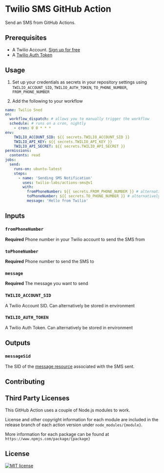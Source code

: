 # Twilio SMS GitHub Action

Send an SMS from GitHub Actions.

## Prerequisites

- A Twilio Account. [Sign up for free](https://www.twilio.com/try-twilio)
- A [Twilio Auth Token](https://www.twilio.com/docs/iam/api/authtoken)

## Usage

1. Set up your credentials as secrets in your repository settings using `TWILIO_ACCOUNT_SID`, `TWILIO_AUTH_TOKEN`, `TO_PHONE_NUMBER`, `FROM_PHONE_NUMBER` 

2. Add the following to your workflow

```yml
name: Twilio Sned
on:
  workflow_dispatch: # allows you to manually trigger the workflow
  schedule: # runs on a cron, nightly
    - cron: 0 0 * * * 
env:
    TWILIO_ACCOUNT_SID: ${{ secrets.TWILIO_ACCOUNT_SID }}
    TWILIO_API_KEY: ${{ secrets.TWILIO_API_KEY }}
    TWILIO_API_SECRET: ${{ secrets.TWILIO_API_SECRET }}
permissions:
  contents: read
jobs:
  send:
    runs-on: ubuntu-latest
    steps:
      - name: 'Sending SMS Notification'
        uses: twilio-labs/actions-sms@v1
        with:
          fromPhoneNumber: ${{ secrets.FROM_PHONE_NUMBER }} # alternatively, use a Repository Secret
          toPhoneNumber: ${{ secrets.TO_PHONE_NUMBER }} # alternatively, use a Repository Secret
          message: 'Hello from Twilio'
```

## Inputs

### `fromPhoneNumber`

**Required** Phone number in your Twilio account to send the SMS from

### `toPhoneNumber`

**Required** Phone number to send the SMS to

### `message`

**Required** The message you want to send

### `TWILIO_ACCOUNT_SID`

A Twilio Account SID. Can alternatively be stored in environment

### `TWILIO_AUTH_TOKEN`

A Twilio Auth Token. Can alternatively be stored in environment

## Outputs

### `messageSid`

The SID of the [message resource](https://www.twilio.com/docs/sms/api/message-resource#message-properties) associated with the SMS sent.

## Contributing

## Third Party Licenses

This GitHub Action uses a couple of Node.js modules to work.

License and other copyright information for each module are included in the release branch of each action version under `node_modules/{module}`.

More information for each package can be found at `https://www.npmjs.com/package/{package}`

## License

[![MIT license](https://img.shields.io/badge/License-MIT-blue.svg)](https://lbesson.mit-license.org/)
